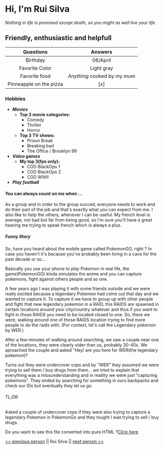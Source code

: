 # Hi, I'm Rui Silva

*Nothing in life is promised except death, so you might as well live your life*

## Friendly, enthusiastic and helpfull

|        Questions          |          Answers            |
|:------------------------: | :-------------------------: |
| Birthday                  | 06/April                    |
| Favorite Color            | Light gray                  |
| Favorite food             | *Anything* cooked by my mum |
| Pinneapple on the pizza   |             [x]            |

### Hobbies

* ***Movies***
    * **Top 3 movie categories:**
        * Comedy
        * Thriller
        * Horror
    * **Top 3 TV shows:**
        * Prison Break
        * Breaking bad
        * The Office / Brooklyn 99
* ***Video games***
    * **My top 3(fps only):**
        * COD BlackOps 1
        * COD BlackOps 2
        * COD WWII
* ***Play football***

#### You can always count on me when ... 

As a group and in order to the group succed, everyone needs to work and do their part of the job and that's exactly what you can expect from me. 
I also like to help the others, whenever I can be useful. My french level is average, not bad but far from being good, so I'm sure you'll have a great hearing me trying to speak french which is always a plus.

##### Funny Story  

So, have you heard about the mobile game called PokemonGO, right ? 
In case you haven't it's because you've probably been living in a cave for the past decade or so...

Basically you use your phone to play Pokemon in real life, the game(PokemonGO) kinda simulates the anime and you can capture pokemons, fight against others people and so one.

A few years ago I was playing it with some friends outside and we were really excited because a legendary Pokemon had come out that day and we wanted to capture it.
To capture it we have to group up with other people and fight that new legendary pokemon in a RAID, this RAIDS are spawned in certain locations around your city/country whatever and thus if you want to fight in those RAIDS you need to be located closed to one.
So, there we were, walking around one of those RAIDS location trying to find more people to do the raids with. (For context, let's call the Legendary pokemon by WER.)

After a few minutes of walking around searching, we saw a couple near one of the locations, they were clearly older than us, probably 30-40s. 
We aproached the couple and asked "Hey! are you here for WER(the legendary pokemon)?

Turns out they were undercover cops and by "WER" they assumed we were trying to sell them / buy drugs from them... we tried to explain that everything was a missunderstanding and in reallity we were just "capturing pokemons".
They ended by searching for something in ours backpacks and check our IDs but eventually they let us go.

###### TL;DR:
Asked a couple of undercover cops if they were also trying to capture a legendary Pokemon in PokemonGo and they tought I was trying to sell / buy drugs.

Do you want to see this file converted into pure HTML ?[Click here](https://ruisinhofilipe.github.io/markdown-to-html/)

[<< previous person](https://github.com/RobinThijsen/markdown-challenge) || Rui Silva || [next person >>](https://github.com/kovasah/PersonalIntroBecode)

